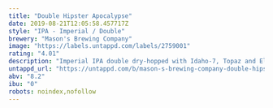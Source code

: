 ```yaml
---
title: "Double Hipster Apocalypse"
date: 2019-08-21T12:05:58.457717Z
style: "IPA - Imperial / Double"
brewery: "Mason's Brewing Company"
image: "https://labels.untappd.com/labels/2759001"
rating: "4.01"
description: "Imperial IPA double dry-hopped with Idaho-7, Topaz and Ella hops. "
untappd_url: "https://untappd.com/b/mason-s-brewing-company-double-hipster-apocalypse/2759001"
abv: "8.2"
ibu: "0"
robots: noindex,nofollow
---
```

